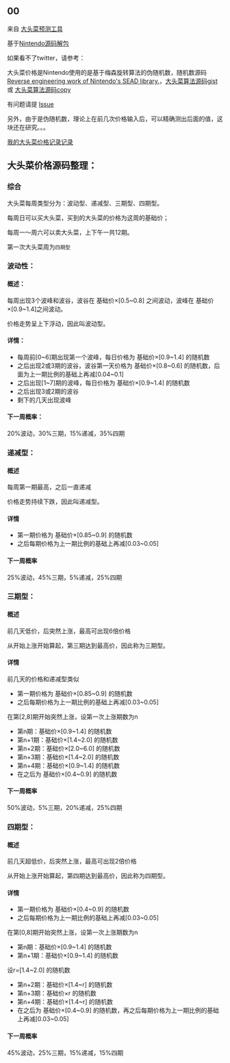 ## 00

来自 [大头菜预测工具](http://dodopass.21hz.top/turnip/)

基于[Nintendo源码解包](https://twitter.com/_Ninji/status/1244818665851289602?s=20)

如果看不了twitter，请参考：

大头菜价格是Nintendo使用的是基于梅森旋转算法的伪随机数，随机数源码 [Reverse engineering work of Nintendo's SEAD library.](https://github.com/simontime/Resead)，[大头菜算法源码gist](https://gist.github.com/Treeki/85be14d297c80c8b3c0a76375743325b) 或 [大头菜算法源码copy](https://github.com/harryeti/turnip_record/blob/master/TurnipPrices.cpp)

有问题请提 [Issue](https://github.com/harryeti/turnip_record/issues)

另外，由于是伪随机数，理论上在前几次价格输入后，可以精确测出后面的值，这块还在研究。。。

[我的大头菜价格记录记录](https://github.com/harryeti/turnip_record/blob/master/my_record.md)

## 大头菜价格源码整理：

### 综合

大头菜每周类型分为：波动型、递减型、三期型、四期型。

每周日可以买大头菜，买到的大头菜的价格为这周的基础价；

每周一～周六可以卖大头菜，上下午一共12期。

第一次大头菜周为`四期型`

### 波动性：

#### 概述：

每周出现3个波峰和波谷，波谷在 基础价×\[0.5\~0.8] 之间波动，波峰在 基础价×\[0.9~1.4]之间波动。

价格走势呈上下浮动，因此叫波动型。

#### 详情：

- 每周前\[0\~6]期出现第一个波峰，每日价格为 基础价×\[0.9~1.4] 的随机数
- 之后出现2或3期的波谷，波谷第一天价格为 基础价×\[0.8\~0.6] 的随机数，后面为上一期比例的基础上再减\[0.04~0.1]
- 之后出现\[1\~7]期的波峰，每日价格为 基础价×\[0.9~1.4] 的随机数
- 之后出现3或2期的波谷
- 剩下的几天出现波峰

#### 下一周概率：

20%波动，30%三期，15%递减，35%四期

### 递减型：

#### 概述

每周第一期最高，之后一直递减

价格走势持续下跌，因此叫递减型。

#### 详情

- 第一期价格为 基础价×\[0.85~0.9] 的随机数
- 之后每期价格为上一期比例的基础上再减\[0.03~0.05]

#### 下一周概率

25%波动，45%三期，5%递减，25%四期

### 三期型：

#### 概述

前几天低价，后突然上涨，最高可出现6倍价格

从开始上涨开始算起，第三期达到最高价，因此称为三期型。

#### 详情

前几天的价格和递减型类似

- 第一期价格为 基础价×\[0.85~0.9] 的随机数
- 之后每期价格为上一期比例的基础上再减\[0.03~0.05]

在第[2,8]期开始突然上涨，设第一次上涨期数为n

- 第n期：基础价×\[0.9~1.4] 的随机数
- 第n+1期：基础价×\[1.4~2.0] 的随机数
- 第n+2期：基础价×\[2.0~6.0] 的随机数
- 第n+3期：基础价×\[1.4~2.0] 的随机数
- 第n+4期：基础价×\[0.9~1.4] 的随机数
- 在之后为 基础价×\[0.4~0.9] 的随机数

#### 下一周概率

50%波动，5%三期，20%递减，25%四期

### 四期型：

#### 概述

前几天超低价，后突然上涨，最高可出现2倍价格

从开始上涨开始算起，第四期达到最高价，因此称为四期型。

#### 详情

- 第一期价格为 基础价×\[0.4~0.9] 的随机数
- 之后每期价格为上一期比例的基础上再减\[0.03~0.05]

在第[0,8]期开始突然上涨，设第一次上涨期数为n

- 第n期：基础价×\[0.9~1.4] 的随机数
- 第n+1期：基础价×\[0.9~1.4] 的随机数

设r=\[1.4~2.0] 的随机数

- 第n+2期：基础价×\[1.4~r] 的随机数
- 第n+3期：基础价×r 的随机数
- 第n+4期：基础价×\[1.4~r] 的随机数
- 在之后为 基础价×\[0.4\~0.9] 的随机数，再之后每期价格为上一期比例的基础上再减\[0.03~0.05]

#### 下一周概率

45%波动，25%三期，15%递减，15%四期
